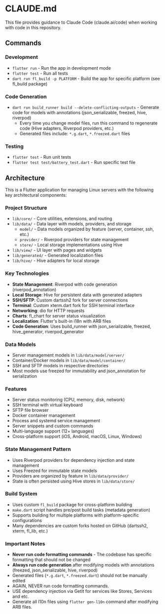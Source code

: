 # CLAUDE.md

This file provides guidance to Claude Code (claude.ai/code) when working with code in this repository.

## Commands

### Development

- `flutter run` - Run the app in development mode
- `flutter test` - Run all tests
- `dart run fl_build -p PLATFORM` - Build the app for specific platform (see fl_build package)

### Code Generation

- `dart run build_runner build --delete-conflicting-outputs` - Generate code for models with annotations (json_serializable, freezed, hive, riverpod)
  - Every time you change model files, run this command to regenerate code (Hive adapters, Riverpod providers, etc.)
  - Generated files include: `*.g.dart`, `*.freezed.dart` files

### Testing

- `flutter test` - Run unit tests
- `flutter test test/battery_test.dart` - Run specific test file

## Architecture

This is a Flutter application for managing Linux servers with the following key architectural components:

### Project Structure

- `lib/core/` - Core utilities, extensions, and routing
- `lib/data/` - Data layer with models, providers, and storage
  - `model/` - Data models organized by feature (server, container, ssh, etc.)
  - `provider/` - Riverpod providers for state management
  - `store/` - Local storage implementations using Hive
- `lib/view/` - UI layer with pages and widgets
- `lib/generated/` - Generated localization files
- `lib/hive/` - Hive adapters for local storage

### Key Technologies

- **State Management**: Riverpod with code generation (riverpod_annotation)
- **Local Storage**: Hive for persistent data with generated adapters
- **SSH/SFTP**: Custom dartssh2 fork for server connections
- **Terminal**: Custom xterm.dart fork for SSH terminal interface
- **Networking**: dio for HTTP requests
- **Charts**: fl_chart for server status visualization
- **Localization**: Flutter's built-in i18n with ARB files
- **Code Generation**: Uses build_runner with json_serializable, freezed, hive_generator, riverpod_generator

### Data Models

- Server management models in `lib/data/model/server/`
- Container/Docker models in `lib/data/model/container/`
- SSH and SFTP models in respective directories
- Most models use freezed for immutability and json_annotation for serialization

### Features

- Server status monitoring (CPU, memory, disk, network)
- SSH terminal with virtual keyboard
- SFTP file browser
- Docker container management
- Process and systemd service management
- Server snippets and custom commands
- Multi-language support (12+ languages)
- Cross-platform support (iOS, Android, macOS, Linux, Windows)

### State Management Pattern

- Uses Riverpod providers for dependency injection and state management
- Uses Freezed for immutable state models
- Providers are organized by feature in `lib/data/provider/`
- State is often persisted using Hive stores in `lib/data/store/`

### Build System

- Uses custom `fl_build` package for cross-platform building
- `make.dart` script handles pre/post build tasks (metadata generation)
- Supports building for multiple platforms with platform-specific configurations
- Many dependencies are custom forks hosted on GitHub (dartssh2, xterm, fl_lib, etc.)

### Important Notes

- **Never run code formatting commands** - The codebase has specific formatting that should not be changed
- **Always run code generation** after modifying models with annotations (freezed, json_serializable, hive, riverpod)
- Generated files (`*.g.dart`, `*.freezed.dart`) should not be manually edited
- AGAIN, NEVER run code formatting commands.
- USE dependency injection via GetIt for services like Stores, Services and etc.
- Generate all l10n files using `flutter gen-l10n` command after modifying ARB files.
